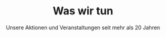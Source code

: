 ---
title: Was wir tun
subtitle: Unsere Aktionen und Veranstaltungen seit mehr als 20 Jahren
image: https://www.deepwave.org/wp-content/uploads/2016/03/Deepwave_Tauchen.jpg
overlay: rgba(43,96,92,0.31)
---